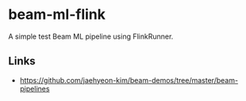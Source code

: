 # beam-ml-flink

A simple test Beam ML pipeline using FlinkRunner.

## Links

* https://github.com/jaehyeon-kim/beam-demos/tree/master/beam-pipelines
